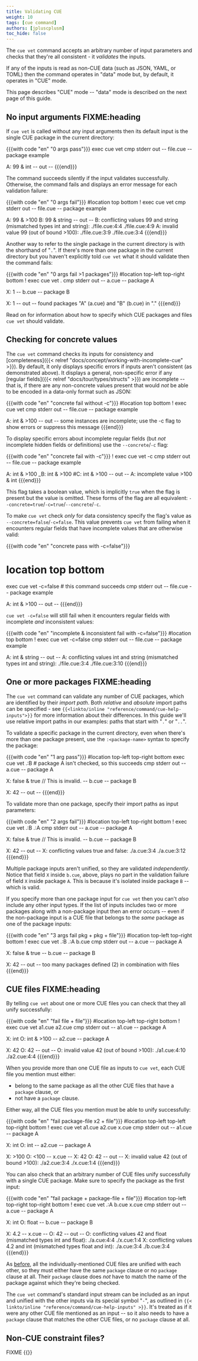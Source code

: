 ```yaml
---
title: Validating CUE
weight: 10
tags: [cue command]
authors: [jpluscplusm]
toc_hide: false
---
```


The `cue vet` command accepts an arbitrary number of input parameters and
checks that they're all consistent - it *validates* the inputs.

If any of the inputs is read as non-CUE data (such as JSON, YAML, or TOML) then
the command operates in "data" mode but, by default, it operates in "CUE" mode.

This page describes "CUE" mode --
"data" mode is described on the next page of this guide.

## No input arguments FIXME:heading

If `cue vet` is called without any input arguments then its default input is
the single CUE package in the current directory:

{{{with code "en" "0 args pass"}}}
exec cue vet
cmp stderr out
-- file.cue --
package example

A: 99 & int
-- out --
{{{end}}}

The command succeeds silently if the input validates successfully.
Otherwise, the command fails and displays an error message for each validation failure:

{{{with code "en" "0 args fail"}}}
#location top bottom
! exec cue vet
cmp stderr out
-- file.cue --
package example

A: 99 & >100
B: 99 & string
-- out --
B: conflicting values 99 and string (mismatched types int and string):
    ./file.cue:4:4
    ./file.cue:4:9
A: invalid value 99 (out of bound >100):
    ./file.cue:3:9
    ./file.cue:3:4
{{{end}}}

Another way to refer to the single package in the current directory is with the
shorthand of "`.`". If there's more than one package in the current directory
but you haven't explicitly told `cue vet` what it should validate then the
command fails:

{{{with code "en" "0 args fail >1 packages"}}}
#location top-left top-right bottom
! exec cue vet .
cmp stderr out
-- a.cue --
package A

X: 1
-- b.cue --
package B

X: 1
-- out --
found packages "A" (a.cue) and "B" (b.cue) in "."
{{{end}}}

Read on for information about how to specify which CUE packages and files `cue
vet` should validate.

## Checking for concrete values

The `cue vet` command checks its inputs for consistency and
[completeness]({{< relref "docs/concept/working-with-incomplete-cue" >}}).
By default, it only displays specific errors if inputs aren't consistent (as
demonstrated above). It displays a general, non-specific error if any
[regular fields]({{< relref "docs/tour/types/structs" >}}) are incomplete --
that is, if there are any non-concrete values present that would *not* be able
to be encoded in a data-only format such as JSON:

{{{with code "en" "concrete fail without -c"}}}
#location top bottom
! exec cue vet
cmp stderr out
-- file.cue --
package example

A: int & >100
-- out --
some instances are incomplete; use the -c flag to show errors or suppress this message
{{{end}}}

To display specific errors about incomplete regular fields (but *not* incomplete hidden
fields or definitions) use the `--concrete`/`-c` flag:

{{{with code "en" "concrete fail with -c"}}}
! exec cue vet -c
cmp stderr out
-- file.cue --
package example

A:  int & >100
_B: int & >100
#C: int & >100
-- out --
A: incomplete value >100 & int
{{{end}}}

This flag takes a boolean value, which is implicitly `true` when the flag is
present but the value is omitted. These forms of the flag are all equivalent:
`--concrete=true`/`-c=true`/`--concrete`/`-c`.

To make `cue vet` check *only* for data consistency specify the flag's value as
`--concrete=false`/`-c=false`. This value prevents `cue vet` from failing when
it encounters regular fields that have incomplete values that are otherwise valid:

{{{with code "en" "concrete pass with -c=false"}}}
# location top bottom
exec cue vet -c=false # this command succeeds
cmp stderr out
-- file.cue --
package example

A: int & >100
-- out --
{{{end}}}

`cue vet -c=false` will still fail when it encounters regular fields with
incomplete *and* inconsistent values:

{{{with code "en" "incomplete & inconsistent fail with -c=false"}}}
#location top bottom
! exec cue vet -c=false
cmp stderr out
-- file.cue --
package example

A: int & string
-- out --
A: conflicting values int and string (mismatched types int and string):
    ./file.cue:3:4
    ./file.cue:3:10
{{{end}}}

## One or more packages FIXME:heading

The `cue vet` command can validate any number of CUE packages, which are
identified by their *import path*.
Both *relative* and *absolute* import paths can be specified - see
`{{<linkto/inline "reference/command/cue-help-inputs">}}` for more information
about their differences.
In this guide we'll use relative import paths in our examples:
paths that start with "`.`" or "`..`".

To validate a specific package in the current directory, even when there's more
than one package present, use the `:<package-name>` syntax to specify the
package:

{{{with code "en" "1 arg pass"}}}
#location top-left top-right bottom
exec cue vet .:B # package A isn't checked, so this succeeds
cmp stderr out
-- a.cue --
package A

X: false & true // This is invalid.
-- b.cue --
package B

X: 42
-- out --
{{{end}}}

To validate more than one package, specify their import paths as input parameters:

{{{with code "en" "2 args fail"}}}
#location top-left top-right bottom
! exec cue vet .:B .:A
cmp stderr out
-- a.cue --
package A

X: false & true // This is invalid.
-- b.cue --
package B

X: 42
-- out --
X: conflicting values true and false:
    ./a.cue:3:4
    ./a.cue:3:12
{{{end}}}

Multiple package inputs aren't unified, so they are validated *independently*.
Notice that field `X` inside `b.cue`, above, plays no part in the validation
failure of field `X` inside package `A`.
This is because it's isolated inside package `B` -- which is valid.

If you specify more than one package input for `cue vet` then you can't *also*
include any other input types. If the list of inputs includes two or more
packages along with a non-package input then an error occurs -- even if the
non-package input is a CUE file that belongs to the *same* package as one of
the package inputs:

{{{with code "en" "3 args fail pkg + pkg + file"}}}
#location top-left top-right bottom
! exec cue vet .:B .:A b.cue
cmp stderr out
-- a.cue --
package A

X: false & true
-- b.cue --
package B

X: 42
-- out --
too many packages defined (2) in combination with files
{{{end}}}

## CUE files FIXME:heading

By telling `cue vet` about one or more CUE files you can check that they all
unify successfully:

{{{with code "en" "fail file + file"}}}
#location top-left top-right bottom
! exec cue vet a1.cue a2.cue
cmp stderr out
-- a1.cue --
package A

X: int
O: int & >100
-- a2.cue --
package A

X: 42
O: 42
-- out --
O: invalid value 42 (out of bound >100):
    ./a1.cue:4:10
    ./a2.cue:4:4
{{{end}}}

When you provide more than one CUE file as inputs to `cue vet`, each CUE file
you mention must either:

- belong to the same package as all the other CUE files that have a `package` clause, or
- not have a `package` clause.

Either way, all the CUE files you mention must be able to unify successfully:

{{{with code "en" "fail package-file x2 + file"}}}
#location top-left top-left top-right bottom
! exec cue vet a1.cue a2.cue x.cue
cmp stderr out
-- a1.cue --
package A

X: int
O: int
-- a2.cue --
package A

X: >100
O: <100
-- x.cue --
X: 42
O: 42
-- out --
X: invalid value 42 (out of bound >100):
    ./a2.cue:3:4
    ./x.cue:1:4
{{{end}}}

You can also check that an arbitrary number of CUE files unify successfully
with a single CUE package.
Make sure to specify the package as the first input:

{{{with code "en" "fail package + package-file + file"}}}
#location top-left top-right top-right bottom
! exec cue vet .:A b.cue x.cue
cmp stderr out
-- a.cue --
package A

X: int
O: float
-- b.cue --
package B

X: 4.2
-- x.cue --
O: 42
-- out --
O: conflicting values 42 and float (mismatched types int and float):
    ./a.cue:4:4
    ./x.cue:1:4
X: conflicting values 4.2 and int (mismatched types float and int):
    ./a.cue:3:4
    ./b.cue:3:4
{{{end}}}

As [before](FIXME), all the individually-mentioned CUE files are unified with
each other, so they must either have the same `package` clause or no `package`
clause at all. Their `package` clause does *not* have to match the name of the
package against which they're being checked.

The `cue vet` command's standard input stream can be included as an input and
unified with the other inputs via its special symbol "`-`", as outlined in
`{{< linkto/inline "reference/command/cue-help-inputs" >}}`.
It's treated as if it were any other CUE file mentioned as an input -- so it
also needs to have a `package` clause that matches the other CUE files, or no
`package` clause at all.

## Non-CUE constraint files?

FIXME {{<todo>}}
